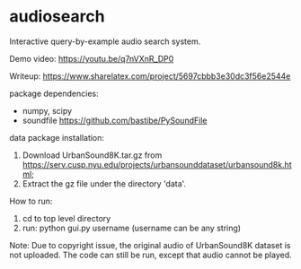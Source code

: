 # audiosearch

Interactive query-by-example audio search system. 

Demo video: https://youtu.be/q7nVXnR_DP0

Writeup: https://www.sharelatex.com/project/5697cbbb3e30dc3f56e2544e

package dependencies: 
- numpy, scipy
- soundfile https://github.com/bastibe/PySoundFile

data package installation:
1. Download UrbanSound8K.tar.gz from https://serv.cusp.nyu.edu/projects/urbansounddataset/urbansound8k.html;
2. Extract the gz file under the directory 'data'.

How to run: 
1. cd to top level directory
2. run: python gui.py username 
(username can be any string)

Note: Due to copyright issue, the original audio of UrbanSound8K dataset is not uploaded. The code can still be run, except that audio cannot be played. 
